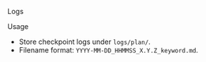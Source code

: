 Logs

Usage
- Store checkpoint logs under `logs/plan/`.
- Filename format: `YYYY-MM-DD_HHMMSS_X.Y.Z_keyword.md`.

